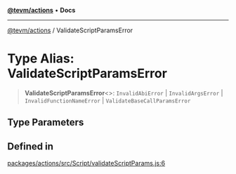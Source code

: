 [**@tevm/actions**](../README.md) • **Docs**

***

[@tevm/actions](../globals.md) / ValidateScriptParamsError

# Type Alias: ValidateScriptParamsError

> **ValidateScriptParamsError**\<\>: `InvalidAbiError` \| `InvalidArgsError` \| `InvalidFunctionNameError` \| `ValidateBaseCallParamsError`

## Type Parameters

## Defined in

[packages/actions/src/Script/validateScriptParams.js:6](https://github.com/qbzzt/tevm-monorepo/blob/main/packages/actions/src/Script/validateScriptParams.js#L6)
